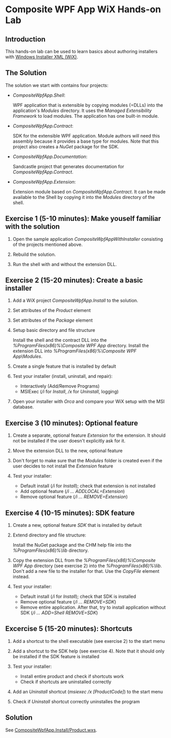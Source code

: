 # Composite WPF App WiX Hands-on Lab

## Introduction

This hands-on lab can be used to learn basics about authoring 
installers with [Windows Installer XML (WiX)](http://wixtoolset.org).


## The Solution

The solution we start with contains four projects:

* *CompositeWpfApp.Shell*:

  WPF application that is extensible by copying modules (=DLLs)
into the application's *Modules* directory. It uses the
*Managed Extensibility Framework* to load modules. The application has
one built-in module.

* *CompositeWpfApp.Contract*:

  SDK for the extensible WPF application. Module authors will need
this assembly because it provides a base type for modules. Note
that this project also creates a *NuGet* package for the SDK.

* *CompositeWpfApp.Documentation*:

  Sandcastle project that generates documentation for
*CompositeWpfApp.Contract*.

* *CompositeWpfApp.Extension*:

  Extension module based on *CompositeWpfApp.Contract*. It can be
made available to the Shell by copying it into the *Modules*
directory of the shell.


## Exercise 1 (5-10 minutes): Make youself familiar with the solution

1. Open the sample application *CompositeWpfAppWithInstaller* consisting
of the projects mentioned above.

2. Rebuild the solution.

3. Run the shell with and without the extension DLL.


## Exercise 2 (15-20 minutes): Create a basic installer

1. Add a WiX project *CompositeWpfApp.Install* to the solution.

2. Set attributes of the *Product* element

3. Set attributes of the *Package* element

4. Setup basic directory and file structure

   Install the shell and the contract DLL into the 
*%ProgramFiles(x86)%\Composite WPF App* directory. Install the extension DLL
into *%ProgramFiles(x86)%\Composite WPF App\Modules*.

5. Create a single feature that is installed by default

6. Test your installer (install, uninstall, and repair):
   * Interactively (Add/Remove Programs)
   * MSIExec (*/i* for *Install*, */x* for *Uninstall*, logging)

7. Open your installer with *Orca* and compare your WiX setup with
the MSI database.


## Exercise 3 (10 minutes): Optional feature

1. Create a separate, optional feature *Extension* for the extension. It
should not be installed if the user doesn't explicitly ask for it.

2. Move the extension DLL to the new, optional feature

3. Don't forget to make sure that the *Modules* folder is created even
if the user decides to not install the *Extension* feature

4. Test your installer:
   * Default install (*/i* for *Install*); check that extension is not installed
   * Add optional feature (*/i ... ADDLOCAL=Extension*)
   * Remove optional feature (*/i ... REMOVE=Extension*)


## Exercise 4 (10-15 minutes): SDK feature

1. Create a new, optional feature *SDK* that is installed by default

2. Extend directory and file structure:

   Install the NuGet package and the CHM help file into the 
*%ProgramFiles(x86)%\lib* directory.

3. Copy the extension DLL from the *%ProgramFiles(x86)%\Composite WPF App* 
directory (see exercise 2) into the *%ProgramFiles(x86)%\lib*. Don't add
a new file to the installer for that. Use the *CopyFile* element instead.

4. Test your installer:
   * Default install (*/i* for *Install*); check that SDK is installed
   * Remove optional feature (*/i ... REMOVE=SDK*)
   * Remove entire application. After that, try to install application without SDK
(*/i ... ADD=Shell REMOVE=SDK*)


## Excercise 5 (15-20 minutes): Shortcuts

1. Add a shortcut to the shell executable (see exercise 2) to the start menu

2. Add a shortcut to the SDK help (see exercise 4). Note that it should only
be installed if the SDK feature is installed

3. Test your installer:
   * Install entire product and check if shortcuts work
   * Check if shortcuts are uninstalled correctly

4. Add an *Uninstall* shortcut (*msiexec /x [ProductCode]*) to the start menu

5. Check if *Uninstall* shortcut correctly uninstalles the program


## Solution

See [CompositeWpfApp.Install/Product.wxs](CompositeWpfApp.Install/Product.wxs).
